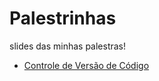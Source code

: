 # Palestrinhas
slides das minhas palestras!

* [Controle de Versão de Código](controle-versao-codigo/)
